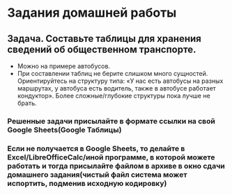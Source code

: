 # Задания домашней работы

## Задача. Составьте таблицы для хранения сведений об общественном транспорте.

- Можно на примере автобусов.
- При составлении таблиц не берите слишком много сущностей. Ориентируйтесь на структуру типа: «У нас есть автобусы на разных маршрутах, у автобуса есть водитель, также в автобусе работает кондуктор». Более сложные/глубокие структуры пока лучше не брать.


### __Решенные задачи присылайте в формате ссылки на свой Google Sheets(Google Таблицы)__


### __Если не получается в Google Sheets, то делайте в Excel/LibreOfficeCalc/иной программе, в которой можете работать и тогда присылайте файлом в архиве в окно сдачи домашнего задания(чистый файл система может испортить, подменив исходную кодировку)__